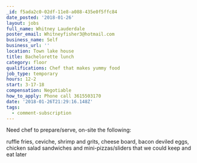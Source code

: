 ```yaml
---
_id: f5ada2c0-02df-11e8-a088-435e0f5ffc84
date_posted: '2018-01-26'
layout: jobs
full_name: Whitney Lauderdale
poster_email: Whitneyfisher3@hotmail.com
business_name: Self
business_url: ''
location: Town lake house
title: Bachelorette lunch
category: floor
qualifications: Chef that makes yummy food
job_type: temporary
hours: 12-2
start: 3-17-18
compensation: Negotiable
how_to_apply: Phone call 3615503170
date: '2018-01-26T21:29:16.148Z'
tags:
  - comment-subscription
---
```

Need chef to prepare/serve, on-site the following:

ruffle fries, ceviche, shrimp and grits, cheese board, bacon deviled eggs, chicken salad sandwiches and mini-pizzas/sliders that we could keep and eat later
